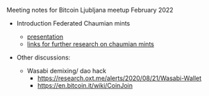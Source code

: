 Meeting notes for Bitcoin Ljubljana meetup February 2022
- Introduction Federated Chaumian mints 
  - [presentation](https://github.com/bitcoin-ljubljana/meetup/blob/main/presentations/FederatedChaumianMints.pdf)
  - [links for further research on chaumian mints](https://github.com/aljazceru/chaumian-mint)

- Other discussions:
  - Wasabi demixing/ dao hack
    - https://research.oxt.me/alerts/2020/08/21/Wasabi-Wallet
    - https://en.bitcoin.it/wiki/CoinJoin
  



